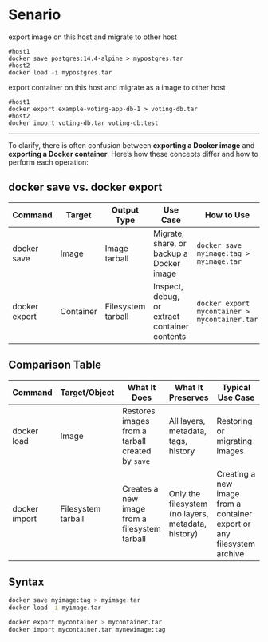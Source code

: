 # Senario
export image on this host and migrate to other host
```
#host1
docker save postgres:14.4-alpine > mypostgres.tar
#host2
docker load -i mypostgres.tar
```
export container on this host and migrate as a image to other host
```
#host1
docker export example-voting-app-db-1 > voting-db.tar
#host2
docker import voting-db.tar voting-db:test
```
------------------------------------------------------------------------------------------------
To clarify, there is often confusion between **exporting a Docker image** and **exporting a Docker container**. Here’s how these concepts differ and how to perform each operation:

## docker save vs. docker export

| Command           | Target      | Output Type             | Use Case                                      | How to Use                                  |
|-------------------|-------------|-------------------------|-----------------------------------------------|----------------------------------------------|
| docker save       | Image       | Image tarball           | Migrate, share, or backup a Docker image      | `docker save myimage:tag > myimage.tar`      |
| docker export     | Container   | Filesystem tarball      | Inspect, debug, or extract container contents | `docker export mycontainer > mycontainer.tar`|

## Comparison Table

| Command         | Target/Object      | What It Does                                      | What It Preserves         | Typical Use Case                              |
|-----------------|-------------------|---------------------------------------------------|--------------------------|------------------------------------------------|
| docker load     | Image             | Restores images from a tarball created by `save`   | All layers, metadata, tags, history | Restoring or migrating images                   |
| docker import   | Filesystem tarball| Creates a new image from a filesystem tarball      | Only the filesystem (no layers, metadata, history) | Creating a new image from a container export or any filesystem archive |


## Syntax 

```bash
docker save myimage:tag > myimage.tar
docker load -i myimage.tar
```


```bash
docker export mycontainer > mycontainer.tar
docker import mycontainer.tar mynewimage:tag
```




